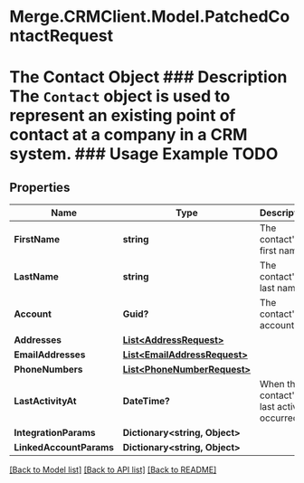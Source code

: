 # Merge.CRMClient.Model.PatchedContactRequest
# The Contact Object ### Description The `Contact` object is used to represent an existing point of contact at a company in a CRM system. ### Usage Example TODO

## Properties

Name | Type | Description | Notes
------------ | ------------- | ------------- | -------------
**FirstName** | **string** | The contact&#39;s first name. | [optional] 
**LastName** | **string** | The contact&#39;s last name. | [optional] 
**Account** | **Guid?** | The contact&#39;s account. | [optional] 
**Addresses** | [**List&lt;AddressRequest&gt;**](AddressRequest.md) |  | [optional] 
**EmailAddresses** | [**List&lt;EmailAddressRequest&gt;**](EmailAddressRequest.md) |  | [optional] 
**PhoneNumbers** | [**List&lt;PhoneNumberRequest&gt;**](PhoneNumberRequest.md) |  | [optional] 
**LastActivityAt** | **DateTime?** | When the contact&#39;s last activity occurred. | [optional] 
**IntegrationParams** | **Dictionary&lt;string, Object&gt;** |  | [optional] 
**LinkedAccountParams** | **Dictionary&lt;string, Object&gt;** |  | [optional] 

[[Back to Model list]](../README.md#documentation-for-models) [[Back to API list]](../README.md#documentation-for-api-endpoints) [[Back to README]](../README.md)

